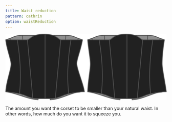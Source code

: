 ```yaml
---
title: Waist reduction
pattern: cathrin
option: waistReduction
---
```

![The waist reduction option on Cathrin](./waistreduction.svg)

The amount you want the corset to be smaller than your natural waist. In other words, how much do you want it to squeeze you.
